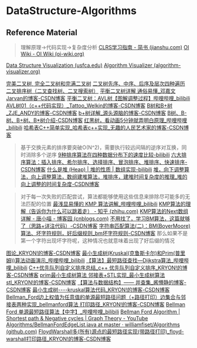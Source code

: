 # DataStructure-Algorithms
## Reference Material
> 理解原理->代码实现->复杂度分析
[CLRS学习指南 - 简书 (jianshu.com)](https://www.jianshu.com/p/b3e03375fb7c)
[OI Wiki - OI Wiki (oi-wiki.org)](https://oi-wiki.org/)

[Data Structure Visualization (usfca.edu)](https://www.cs.usfca.edu/~galles/visualization/Algorithms.html)
[Algorithm Visualizer (algorithm-visualizer.org)](https://algorithm-visualizer.org/)


[完美二叉树, 完全二叉树和完满二叉树](https://blog.csdn.net/weixin_43955170/article/details/122887498?ops_request_misc=%257B%2522request%255Fid%2522%253A%2522167956990016800182715665%2522%252C%2522scm%2522%253A%252220140713.130102334..%2522%257D&request_id=167956990016800182715665&biz_id=0&utm_medium=distribute.pc_search_result.none-task-blog-2~all~sobaiduend~default-2-122887498-null-null.142^v76^pc_search_v2,201^v4^add_ask,239^v2^insert_chatgpt&utm_term=%E5%AE%8C%E5%85%A8%E4%BA%8C%E5%8F%89%E6%A0%91&spm=1018.2226.3001.4187)
[二叉树先序、中序、后序及层次四种遍历](https://blog.csdn.net/chinesekobe/article/details/110874773?ops_request_misc=%257B%2522request%255Fid%2522%253A%2522167955528316800225514063%2522%252C%2522scm%2522%253A%252220140713.130102334.pc%255Fall.%2522%257D&request_id=167955528316800225514063&biz_id=0&utm_medium=distribute.pc_search_result.none-task-blog-2~all~first_rank_ecpm_v1~rank_v31_ecpm-1-110874773-null-null.142^v76^pc_search_v2,201^v4^add_ask,239^v2^insert_chatgpt&utm_term=%E5%85%88%E5%BA%8F%E4%B8%AD%E5%BA%8F%E5%90%8E%E5%BA%8F%E9%81%8D%E5%8E%86%E8%91%A1%E8%90%84&spm=1018.2226.3001.4187)
[二叉排序树（二叉查找树、二叉搜索树）](https://blog.csdn.net/weixin_54186646/article/details/124412656?ops_request_misc=%257B%2522request%255Fid%2522%253A%2522167954702016800188519716%2522%252C%2522scm%2522%253A%252220140713.130102334..%2522%257D&request_id=167954702016800188519716&biz_id=0&utm_medium=distribute.pc_search_result.none-task-blog-2~all~top_positive~default-1-124412656-null-null.142^v76^pc_search_v2,201^v4^add_ask,239^v2^insert_chatgpt&utm_term=%E4%BA%8C%E5%8F%89%E6%90%9C%E7%B4%A2%E6%A0%91&spm=1018.2226.3001.4187)
[平衡二叉树详解 通俗易懂_邓嘉文Jarvan的博客-CSDN博客](https://blog.csdn.net/jarvan5/article/details/112428036?ops_request_misc=%257B%2522request%255Fid%2522%253A%2522167955394016800211562947%2522%252C%2522scm%2522%253A%252220140713.130102334..%2522%257D&request_id=167955394016800211562947&biz_id=0&utm_medium=distribute.pc_search_result.none-task-blog-2~all~top_positive~default-1-112428036-null-null.142^v76^pc_search_v2,201^v4^add_ask,239^v2^insert_chatgpt&utm_term=%E5%B9%B3%E8%A1%A1%E4%BA%8C%E5%8F%89%E6%A0%91&spm=1018.2226.3001.4187)
[平衡二叉树：AVL树【图解调整过程】哔哩哔哩_bilibili](https://www.bilibili.com/video/BV1QG411H7XY/?spm_id_from=333.337.search-card.all.click&vd_source=c03ebf3c70dde0f2b5c39bf1f5ee258e)
[AVL树01（c++代码实现）_Tattoo_Welkin的博客-CSDN博客](https://blog.csdn.net/liushengxi_root/article/details/81660375)
[B树和B+树_ZJE_ANDY的博客-CSDN博客](https://blog.csdn.net/u014453898/article/details/112469113?ops_request_misc=%257B%2522request%255Fid%2522%253A%2522167955862516800192284964%2522%252C%2522scm%2522%253A%252220140713.130102334..%2522%257D&request_id=167955862516800192284964&biz_id=0&utm_medium=distribute.pc_search_result.none-task-blog-2~all~top_positive~default-1-112469113-null-null.142^v76^pc_search_v2,201^v4^add_ask,239^v2^insert_chatgpt&utm_term=B%E6%A0%91&spm=1018.2226.3001.4187)
[b+树详解_源头源脑的博客-CSDN博客](https://blog.csdn.net/qq_45814695/article/details/117171536?ops_request_misc=%257B%2522request%255Fid%2522%253A%2522167955548616800215064733%2522%252C%2522scm%2522%253A%252220140713.130102334..%2522%257D&request_id=167955548616800215064733&biz_id=0&utm_medium=distribute.pc_search_result.none-task-blog-2~all~top_positive~default-1-117171536-null-null.142^v76^pc_search_v2,201^v4^add_ask,239^v2^insert_chatgpt&utm_term=B%2B%E6%A0%91&spm=1018.2226.3001.4187)
[B树、B-树、B+树、B\*树介绍-CSDN博客](https://blog.csdn.net/A_zhangq/article/details/99662693?ops_request_misc=%257B%2522request%255Fid%2522%253A%2522167956129916800217218635%2522%252C%2522scm%2522%253A%252220140713.130102334..%2522%257D&request_id=167956129916800217218635&biz_id=0&utm_medium=distribute.pc_search_result.none-task-blog-2~all~sobaiduend~default-1-99662693-null-null.142^v76^pc_search_v2,201^v4^add_ask,239^v2^insert_chatgpt&utm_term=B*%E6%A0%91&spm=1018.2226.3001.4187)
[红黑树，看动画5分钟就弄明白原理_哔哩哔哩_bilibili](https://www.bilibili.com/video/BV1zU4y1H77f/?spm_id_from=333.337.search-card.all.click&vd_source=c03ebf3c70dde0f2b5c39bf1f5ee258e)
[哈希表C++简单实现_哈希表c++实现_无趣的人民艺术家的博客-CSDN博客](https://blog.csdn.net/weixin_43606861/article/details/88012439?ops_request_misc=%257B%2522request%255Fid%2522%253A%2522168136870316800222818710%2522%252C%2522scm%2522%253A%252220140713.130102334.pc%255Fall.%2522%257D&request_id=168136870316800222818710&biz_id=0&utm_medium=distribute.pc_search_result.none-task-blog-2~all~first_rank_ecpm_v1~rank_v31_ecpm-2-88012439-null-null.142^v83^pc_search_v2,201^v4^add_ask,239^v2^insert_chatgpt&utm_term=%E5%93%88%E5%B8%8C%E8%A1%A8c%2B%2B&spm=1018.2226.3001.4187)


> 基于交换元素的排序要突破O(N^2)，需要执行较远间隔的逆序对互换，同时消除多个逆序
[9种排序算法在四种数据分布下的速度比较-bilibili](https://www.bilibili.com/video/BV1ex411e7eb/?spm_id_from=333.788.recommend_more_video.2)
[六大排序算法：插入排序、希尔排序、选择排序、冒泡排序、堆排序、快速排序-CSDN博客](https://blog.csdn.net/weixin_50886514/article/details/119045154?ops_request_misc=%257B%2522request%255Fid%2522%253A%2522168102714616800192295627%2522%252C%2522scm%2522%253A%252220140713.130102334..%2522%257D&request_id=168102714616800192295627&biz_id=0&utm_medium=distribute.pc_search_result.none-task-blog-2~all~top_positive~default-1-119045154-null-null.142^v82^koosearch_v1,201^v4^add_ask,239^v2^insert_chatgpt&utm_term=%E5%86%92%E6%B3%A1%E6%8E%92%E5%BA%8F&spm=1018.2226.3001.4187)
[什么是堆 (Heap) | 堆的性质 | 数组实现-bilibili](https://www.bilibili.com/video/BV1Gm4y1S7yY/?spm_id_from=333.337.search-card.all.click&vd_source=c03ebf3c70dde0f2b5c39bf1f5ee258e)
[堆，向下调整算法，向上调整算法，数组建堆算法，堆排序，建堆时间复杂度的推理_堆的向上调整的时间复杂度-CSDN博客](https://blog.csdn.net/weixin_50886514/article/details/114847405)

>对于每一次失败的匹配尝试，算法都能够使用这些信息来排除尽可能多的无法匹配的位置
[最浅显易懂的 KMP 算法讲解_哔哩哔哩_bilibili](https://www.bilibili.com/video/BV1AY4y157yL/?spm_id_from=333.337.search-card.all.click&vd_source=c03ebf3c70dde0f2b5c39bf1f5ee258e)
[KMP算法的理解（告诉你为什么可以跳着走） - 知乎 (zhihu.com)](https://zhuanlan.zhihu.com/p/115334850)
[KMP算法的Next数组详解 - 唐小喵 - 博客园 (cnblogs.com)](https://www.cnblogs.com/tangzhengyue/p/4315393.html)
[不用找了，学习BM算法，这篇就够了（思路+详注代码）-CSDN博客](https://blog.csdn.net/DBC_121/article/details/105569440)
[字符串匹配算法(二)：BM(BoyerMoore)算法、坏字符规则，好后缀规则_bm坏字符规则-CSDN博客](https://blog.csdn.net/qq_35423154/article/details/109137798?ops_request_misc=&request_id=&biz_id=102&utm_term=%E5%AD%97%E7%AC%A6%E4%B8%B2%E5%8C%B9%E9%85%8D%E7%AE%97%E6%B3%95%EF%BC%88%E4%BA%8C%EF%BC%89%EF%BC%9ABM&utm_medium=distribute.pc_search_result.none-task-blog-2~all~sobaiduweb~default-0-109137798.142^v83^pc_search_v2,201^v4^add_ask,239^v2^insert_chatgpt&spm=1018.2226.3001.4187)
> 那么如果不是第一个字符出现坏字符呢，这种情况也就意味着出现了好后缀的情况

[图论_KRYON!的博客-CSDN博客](https://blog.csdn.net/qq_40691051/category_9552361.html)
[最小生成树(Kruskal(克鲁斯卡尔)和Prim(普里姆))算法动画演示_哔哩哔哩_bilibili](https://www.bilibili.com/video/BV1Eb41177d1/?spm_id_from=333.337.search-card.all.click&vd_source=c03ebf3c70dde0f2b5c39bf1f5ee258e)
[【算法】最短路径查找—Dijkstra算法_哔哩哔哩_bilibili](https://www.bilibili.com/video/BV1zz4y1m7Nq/?spm_id_from=333.788.recommend_more_video.-1&vd_source=c03ebf3c70dde0f2b5c39bf1f5ee258e)
[C++优先队列自定义排序总结_c++ 优先队列自定义排序_KRYON!的博客-CSDN博客](https://blog.csdn.net/qq_40691051/article/details/102874220)
[prim最小生成树算法 邻接表+STL实现_最小生成树算法stl_KRYON!的博客-CSDN博客](https://blog.csdn.net/qq_40691051/article/details/103260894)
[【算法与数据结构】—— 并查集_酱懵静的博客-CSDN博客](https://blog.csdn.net/the_ZED/article/details/105126583?ops_request_misc=%257B%2522request%255Fid%2522%253A%2522168152321216800182761861%2522%252C%2522scm%2522%253A%252220140713.130102334..%2522%257D&request_id=168152321216800182761861&biz_id=0&utm_medium=distribute.pc_search_result.none-task-blog-2~all~top_positive~default-1-105126583-null-null.142^v83^pc_search_v2,239^v2^insert_chatgpt&utm_term=%E5%B9%B6%E6%9F%A5%E9%9B%86&spm=1018.2226.3001.4187)
[最小生成树----kruskal算法代码_KRYON!的博客-CSDN博客](https://blog.csdn.net/qq_40691051/article/details/103212718)
[Bellman_Ford边上权值为任意值的单源最短路径问题（+路径打印）边集合与邻接表两种实现_bellmanford算法 打印路径_KRYON!的博客-CSDN博客](https://blog.csdn.net/qq_40691051/article/details/103264901)
[Bellman Ford 单源最短路径算法【中字】_哔哩哔哩_bilibili](https://www.bilibili.com/video/BV1gb41137u4/?spm_id_from=333.1007.top_right_bar_window_history.content.click&vd_source=c03ebf3c70dde0f2b5c39bf1f5ee258e)
[Bellman Ford Algorithm | Shortest path & Negative cycles | Graph Theory - YouTube](https://www.youtube.com/watch?v=lyw4FaxrwHg)
[Algorithms/BellmanFordEdgeList.java at master · williamfiset/Algorithms (github.com)](https://github.com/williamfiset/Algorithms/blob/master/src/main/java/com/williamfiset/algorithms/graphtheory/BellmanFordEdgeList.java)
[FloydWarshall多(所有)源点的最短路径实现(带路径打印)_floyd-warshall打印路径_KRYON!的博客-CSDN博客](https://blog.csdn.net/qq_40691051/article/details/103278207)

